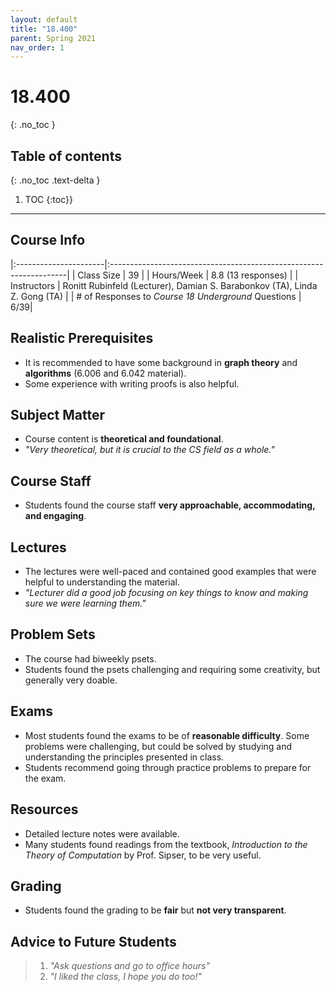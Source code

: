 ```yaml
---
layout: default
title: "18.400"
parent: Spring 2021
nav_order: 1
---
```


# 18.400
{: .no_toc }

## Table of contents
{: .no_toc .text-delta }

1. TOC
{:toc}}

---

## Course Info

|:----------------------|:-------------------------------------------------------------------|
| Class Size | 39 |
| Hours/Week | 8.8 (13 responses) |
| Instructors | Ronitt Rubinfeld (Lecturer), Damian S. Barabonkov (TA), Linda Z. Gong (TA) |
| # of Responses to _Course 18 Underground_ Questions | 6/39|

## Realistic Prerequisites

- It is recommended to have some background in **graph theory** and **algorithms** (6.006 and 6.042 material).
- Some experience with writing proofs is also helpful.

## Subject Matter

- Course content is **theoretical and foundational**.
- _"Very theoretical, but it is crucial to the CS field as a whole."_

## Course Staff

- Students found the course staff **very approachable, accommodating, and engaging**.

## Lectures

- The lectures were well-paced and contained good examples that were helpful to understanding the material.
- _"Lecturer did a good job focusing on key things to know and making sure we were learning them."_

## Problem Sets

- The course had biweekly psets.
- Students found the psets challenging and requiring some creativity, but generally very doable.

## Exams

- Most students found the exams to be of **reasonable difficulty**. Some problems were challenging, but could be solved by studying and understanding the principles presented in class.
- Students recommend going through practice problems to prepare for the exam.

## Resources

- Detailed lecture notes were available.
- Many students found readings from the textbook, _Introduction to the Theory of Computation_ by Prof. Sipser, to be very useful.

## Grading

- Students found the grading to be **fair** but **not very transparent**.

## Advice to Future Students

> 1. _"Ask questions and go to office hours"_
> 2. _"I liked the class, I hope you do too!"_

<!--
## Syllabus

Click [**here**](/assets/files/400_Syllabus_Spring2021.pdf) for a PDF of this course's syllabus. -->
